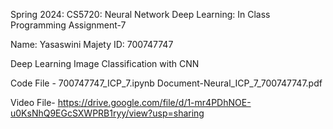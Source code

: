 Spring 2024: CS5720: Neural Network Deep Learning: In Class Programming Assignment-7

Name: Yasaswini Majety ID: 700747747

Deep Learning Image Classification with CNN

Code File - 700747747_ICP_7.ipynb Document-Neural_ICP_7_700747747.pdf

Video File- https://drive.google.com/file/d/1-mr4PDhNOE-u0KsNhQ9EGcSXWPRB1ryy/view?usp=sharing
